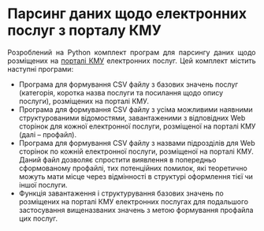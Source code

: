 # Парсинг даних щодо електронних послуг з порталу КМУ
<p align="justify">Розроблений на Python комплект програм для парсингу даних щодо розміщених на <a href="https://www.kmu.gov.ua/servicesfilter" target="_blank">порталі КМУ</a> електронних послуг.  Цей комплект містить наступні програми:</p>

* Програма для формування CSV файлу з базових значень послуг (категорія, коротка назва послуги та посилання щодо опису послуги), розміщених на порталі КМУ.
* Програма для формування CSV файлу з усіма можливими наявними структурованими відомостями, завантаженими з відповідних Web сторінок для кожної електронної послуги, розміщеної на порталі КМУ (далі – профайл).
* Програма для формування CSV файлу з назвами підрозділів для Web сторінок по кожній електронної послуги, розміщеної на порталі КМУ. Даний файл дозволяє спростити виявлення в попередньо сформованому профайлі, тих потенційних помилок, які теоретично можуть мати місце через відмінності в структурі оформлення тієї чи іншої послуги.
* Функція завантаження і структурування базових значень по розміщених на порталі КМУ електронних послугах для подальшого застосування вищеназваних значень з метою формування профайла цих послуг.

